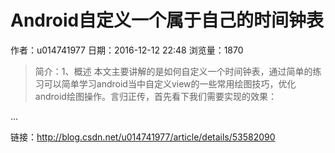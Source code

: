 # Android自定义一个属于自己的时间钟表
作者：u014741977
日期：2016-12-12 22:48
浏览量：1870
> 简介：1、概述
本文主要讲解的是如何自定义一个时间钟表，通过简单的练习可以简单学习android当中自定义view的一些常用绘图技巧，优化android绘图操作。言归正传，首先看下我们需要实现的效果：


...

 链接：http://blog.csdn.net/u014741977/article/details/53582090
